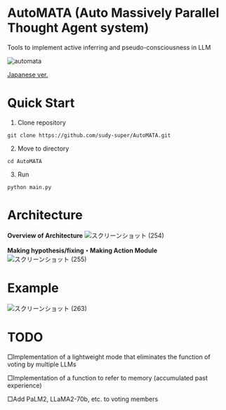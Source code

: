 # AutoMATA (Auto Massively Parallel Thought Agent system)

Tools to implement active inferring and pseudo-consciousness in LLM

![automata](https://github.com/sudy-super/AutoMATA/assets/128252727/644fd848-276f-4dfd-9044-1ecaada5d178)

[Japanese ver.](https://github.com/sudy-super/AutoMATA/blob/main/README.md)

# Quick Start

1. Clone repository

```
git clone https://github.com/sudy-super/AutoMATA.git
```

2. Move to directory

```
cd AutoMATA
```

3. Run

```
python main.py
```

# Architecture

**Overview of Architecture**
![スクリーンショット (254)](https://github.com/sudy-super/AutoMATA/assets/128252727/3fe8a618-a719-46d0-b059-769e1917ac59)

**Making hypothesis/fixing・Making Action Module**
![スクリーンショット (255)](https://github.com/sudy-super/AutoMATA/assets/128252727/2a05bb62-bccc-4181-8d93-0d79dade2744)

# Example
![スクリーンショット (263)](https://github.com/sudy-super/AutoMATA/assets/128252727/e7dca873-f262-48b7-9d6c-c2d6300530a0)

# TODO

□Implementation of a lightweight mode that eliminates the function of voting by multiple LLMs

□Implementation of a function to refer to memory (accumulated past experience)

□Add PaLM2, LLaMA2-70b, etc. to voting members
